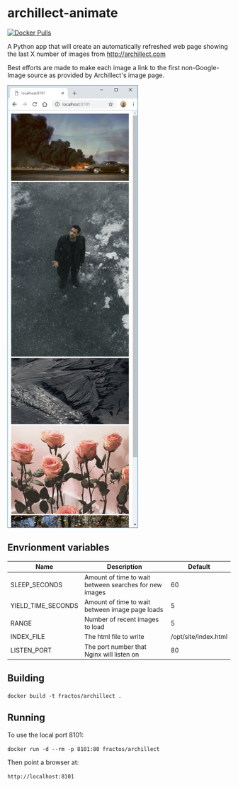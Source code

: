 # archillect-animate

[![Docker Pulls](https://img.shields.io/docker/pulls/fractos/archillect-animate.svg?style=for-the-badge)](https://hub.docker.com/r/fractos/archillect-animate/)

A Python app that will create an automatically refreshed web page showing the last X number of images from http://archillect.com

Best efforts are made to make each image a link to the first non-Google-Image source as provided by Archillect's image page.

![Archillect-Animate](archillect-animate.png)

## Envrionment variables

| Name               | Description                                            | Default              |
|--------------------|--------------------------------------------------------|----------------------|
| SLEEP_SECONDS      | Amount of time to wait between searches for new images | 60                   |
| YIELD_TIME_SECONDS | Amount of time to wait between image page loads        | 5                    |
| RANGE              | Number of recent images to load                        | 5                    |
| INDEX_FILE         | The html file to write                                 | /opt/site/index.html |
| LISTEN_PORT        | The port number that Nginx will listen on              | 80                   |

## Building

```docker build -t fractos/archillect .```

## Running

To use the local port 8101:

```docker run -d --rm -p 8101:80 fractos/archillect```

Then point a browser at:

```http://localhost:8101```

